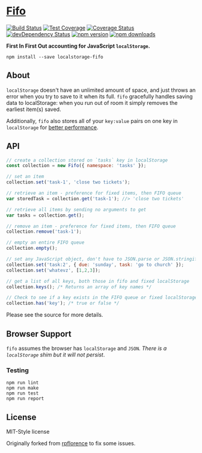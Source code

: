 # [Fifo](https://github.com/MatthewCallis/fifo)

[![Build Status](https://travis-ci.org/MatthewCallis/fifo.svg)](https://travis-ci.org/MatthewCallis/fifo)
[![Test Coverage](https://codeclimate.com/github/MatthewCallis/fifo/badges/coverage.svg)](https://codeclimate.com/github/MatthewCallis/fifo/coverage)
[![Coverage Status](https://coveralls.io/repos/github/MatthewCallis/fifo/badge.svg?branch=master)](https://coveralls.io/github/MatthewCallis/fifo?branch=master)
[![devDependency Status](https://david-dm.org/MatthewCallis/fifo/dev-status.svg?style=flat)](https://david-dm.org/MatthewCallis/fifo#info=devDependencies)
[![npm version](https://img.shields.io/npm/v/localstorage-fifo.svg?style=flat-square)](https://www.npmjs.com/package/localstorage-fifo)
[![npm downloads](https://img.shields.io/npm/dm/localstorage-fifo.svg?style=flat-square)](https://www.npmjs.com/package/localstorage-fifo)

**First In First Out accounting for JavaScript `localStorage`.**

`npm install --save localstorage-fifo`

## About

`localStorage` doesn't have an unlimited amount of space, and just throws an error when you try to save to it when its full. `fifo` gracefully handles saving data to localStorage: when you run out of room it simply removes the earliest item(s) saved.

Additionally, `fifo` also stores all of your `key:value` pairs on one key in `localStorage` for [better performance](http://jsperf.com/localstorage-string-size-retrieval).

## API

```javascript
// create a collection stored on `tasks` key in localStorage
const collection = new Fifo({ namespace: 'tasks' });

// set an item
collection.set('task-1', 'close two tickets');

// retrieve an item - preference for fixed items, then FIFO queue
var storedTask = collection.get('task-1'); //> 'close two tickets'

// retrieve all items by sending no arguments to get
var tasks = collection.get();

// remove an item - preference for fixed items, then FIFO queue
collection.remove('task-1');
```

```javascript
// empty an entire FIFO queue
collection.empty();

// set any JavaScript object, don't have to JSON.parse or JSON.stringify() yourself when setting and getting.
collection.set('task:2', { due: 'sunday', task: 'go to church' });
collection.set('whatevz', [1,2,3]);

// get a list of all keys, both those in fifo and fixed localStorage
collection.keys(); /* Returns an array of key names */

// Check to see if a key exists in the FIFO queue or fixed localStorage
collection.has('key'); /* true or false */
```

Please see the source for more details.

## Browser Support

`fifo` assumes the browser has `localStorage` and `JSON`. _There is a `localStorage` shim but it will not persist_.

### Testing

```shell
npm run lint
npm run make
npm run test
npm run report
```

## License

MIT-Style license

Originally forked from [rpflorence](https://github.com/rpflorence/fifo) to fix some issues.
